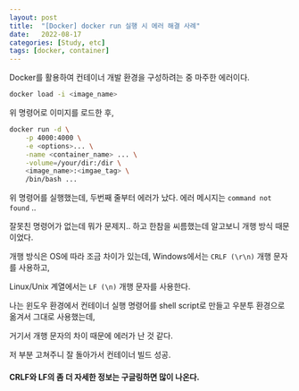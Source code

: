 ```yaml
---
layout: post
title:  "[Docker] docker run 실행 시 에러 해결 사례"
date:   2022-08-17
categories: [Study, etc]
tags: [docker, container]
---
```


Docker를 활용하여 컨테이너 개발 환경을 구성하려는 중 마주한 에러이다.

```bash
docker load -i <image_name>
```

위 명령어로 이미지를 로드한 후,

```bash
docker run -d \
	-p 4000:4000 \
	-e <options>... \
	-name <container_name> ... \
	-volume=/your/dir:/dir \
	<image_name>:<imgae_tag> \
	/bin/bash ...
```


위 명령어를 실행했는데, 두번째 줄부터 에러가 났다.
에러 메시지는 `command not found` ..

잘못친 명령어가 없는데 뭐가 문제지.. 하고 한참을 씨름했는데
알고보니 개행 방식 때문이었다.


개행 방식은 OS에 따라 조금 차이가 있는데,
Windows에서는 `CRLF (\r\n)` 개행 문자를 사용하고,

Linux/Unix 계열에서는 `LF (\n)` 개행 문자를 사용한다.


나는 윈도우 환경에서 컨테이너 실행 명령어를 shell script로 만들고
우분투 환경으로 옮겨서 그대로 사용했는데,

거기서 개행 문자의 차이 때문에 에러가 난 것 같다.

저 부분 고쳐주니 잘 돌아가서 컨테이너 빌드 성공.

#### CRLF와 LF의 좀 더 자세한 정보는 구글링하면 많이 나온다.